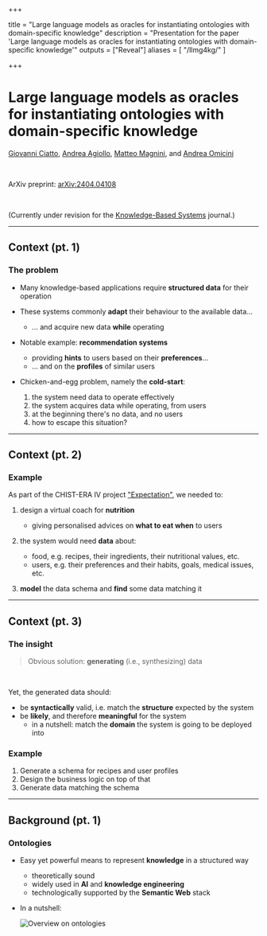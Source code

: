 
+++

title = "Large language models as oracles for instantiating ontologies with domain-specific knowledge"
description = "Presentation for the paper 'Large language models as oracles for instantiating ontologies with domain-specific knowledge'"
outputs = ["Reveal"]
aliases = [
    "/llmg4kg/"
]

+++


# Large language models as oracles for instantiating ontologies with domain-specific knowledge

[Giovanni Ciatto](https://www.unibo.it/sitoweb/Giovanni.Ciatto/en), 
[Andrea Agiollo](https://www.unibo.it/sitoweb/Andrea.Agiollo/en), 
[Matteo Magnini](https://www.unibo.it/sitoweb/Matteo.Magnini/en), 
and
[Andrea Omicini](https://www.unibo.it/sitoweb/Andrea.Omicini/en)

<br/>

ArXiv preprint: [arXiv:2404.04108](https://arxiv.org/abs/2404.04108) 

<br/>

(Currently under revision for the [Knowledge-Based Systems](https://www.sciencedirect.com/journal/knowledge-based-systems) journal.)

---

## Context (pt. 1)

### The problem

- Many knowledge-based applications require __structured data__ for their operation

- These systems commonly __adapt__ their behaviour to the available data...
    + ... and acquire new data __while__ operating

- Notable example: __recommendation systems__
    + providing __hints__ to users based on their __preferences__...
    + ... and on the __profiles__ of similar users

- Chicken-and-egg problem, namely the __cold-start__:  
    1. the system need data to operate effectively
    2. the system acquires data while operating, from users
    3. at the beginning there's no data, and no users
    4. how to escape this situation?
---

## Context (pt. 2)

### Example

As part of the CHIST-ERA IV project ["Expectation"](https://expectation.ehealth.hevs.ch/posts/home/), we needed to:

1. design a virtual coach for __nutrition__
    + giving personalised advices on __what to eat when__ to users

2. the system would need __data__ about:
    + food, e.g. recipes, their ingredients, their nutritional values, etc.
    + users, e.g. their preferences and their habits, goals, medical issues, etc.

3. __model__ the data schema and __find__ some data matching it

---

## Context (pt. 3)

### The insight

> Obvious solution: __generating__ (i.e., synthesizing) data

<br>

Yet, the generated data should:
- be __syntactically__ valid, i.e. match the __structure__ expected by the system
- be __likely__, and therefore __meaningful__ for the system
    + in a nutshell: match the __domain__ the system is going to be deployed into

### Example 

1. Generate a schema for recipes and user profiles
2. Design the business logic on top of that
3. Generate data matching the schema

---

## Background (pt. 1)

### Ontologies

- Easy yet powerful means to represent __knowledge__ in a structured way
    + theoretically sound
    + widely used in __AI__ and __knowledge engineering__
    + technologically supported by the __Semantic Web__ stack

- In a nutshell:
    
    ![Overview on ontologies](http://www.plantuml.com/plantuml/svg/TP2nJiCm48PtFyMDPN0Ve8gYLXLC81P6bcjoJTmwTdHs41MmLomy1y_1c_0acDWkNf2YvFwxx_wB_hNpo7uQj1YnEM97S4iTcHPU142ZqJdOMjFGwF_q_AugN1wNkAnh8I0pKBrALbtlPQ9MuARTNDxlOV7z_d4LuF3OtO4Q3ygqwacr4-govpm6jtykMDdAOcy5ocs2y_aSdEFHZ4IR4X1GR8AKB6LTW2FRaTYV7iqYNWOcZLvPuterpd_-9YuvNJ_ZC6eAGSLO7dfbEf74ngW1TH9RzAcwivCZ8MRqDokPmVY9hO2NEY-bUBmTSdaWvfCGMuofpACPZZAEGnCaophA5JGzEd8NkmvvhqYtMVFNvr1wvdbf79ayWKhgr0lkrXxTZUKGr9fCEmtw1m00)